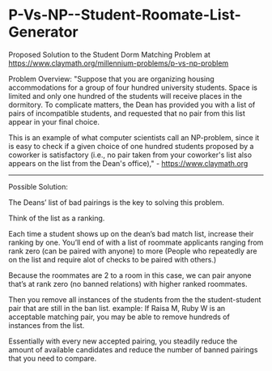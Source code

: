 # P-Vs-NP--Student-Roomate-List-Generator
Proposed Solution to the Student Dorm Matching Problem at https://www.claymath.org/millennium-problems/p-vs-np-problem

Problem Overview:
"Suppose that you are organizing housing accommodations for a group of four hundred university students. 
Space is limited and only one hundred of the students will receive places in the dormitory. 
To complicate matters, the Dean has provided you with a list of pairs of incompatible students, and requested that no pair from this list appear in your final choice. 

This is an example of what computer scientists call an NP-problem, since it is easy to check if a given choice of one hundred students proposed by a coworker is satisfactory (i.e., no pair taken from your coworker's list also appears on the list from the Dean's office)," - https://www.claymath.org

-------------------

Possible Solution:

The Deans’ list of bad pairings is the key to solving this problem.

Think of the list as a ranking.

Each time a student shows up on the dean’s bad match list, increase their ranking by one.
You’ll end of with a list of roommate applicants ranging from rank zero (can be paired with anyone) to more (People who repeatedly are on the list and require alot of checks to be paired with others.)

Because the roommates are 2 to a room in this case, we can pair anyone that’s at rank zero (no banned relations) 
with higher ranked roommates. 

Then you remove all instances of the students from the the student-student pair that are still in the ban list.
example: If Raisa M, Ruby W is an acceptable matching pair, you may be able to remove hundreds of instances from the list.

Essentially with every new accepted pairing, you steadily reduce the amount of available candidates and reduce the number of banned pairings that you need to compare.





